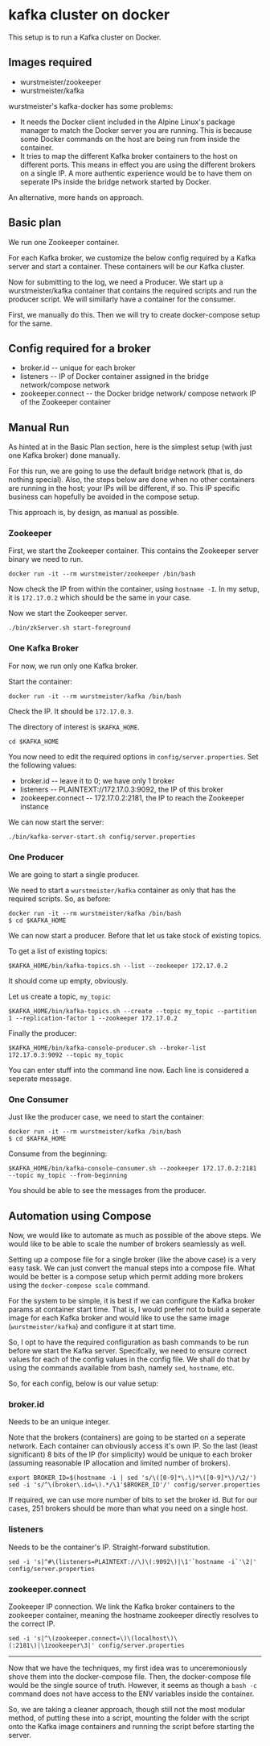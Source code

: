 # kafka cluster on docker

This setup is to run a Kafka cluster on Docker.

## Images required

* wurstmeister/zookeeper
* wurstmeister/kafka

wurstmeister's kafka-docker has some problems:

* It needs the Docker client included in the Alpine Linux's package manager to match the Docker server you are running. This is because some Docker commands on the host are being run from inside the container.
* It tries to map the different Kafka broker containers to the host on different ports. This means in effect you are using the different brokers on a single IP. A more authentic experience would be to have them on seperate IPs inside the bridge network started by Docker.

An alternative, more hands on approach.

## Basic plan

We run one Zookeeper container.

For each Kafka broker, we customize the below config required by a Kafka server and start a container. These containers will be our Kafka cluster.

Now for submitting to the log, we need a Producer. We start up a wurstmeister/kafka container that contains the required scripts and run the producer script. We will simillarly have a container for the consumer.

First, we manually do this. Then we will try to create docker-compose setup for the same.

## Config required for a broker

* broker.id -- unique for each broker
* listeners -- IP of Docker container assigned in the bridge network/compose network
* zookeeper.connect -- the Docker bridge network/ compose network IP of the Zookeeper container

## Manual Run

As hinted at in the Basic Plan section, here is the simplest setup (with just one Kafka broker) done manually.

For this run, we are going to use the default bridge network (that is, do nothing special). Also, the steps below are done when no other containers are running in the host; your IPs will be different, if so. This IP specific business can hopefully be avoided in the compose setup.

This approach is, by design, as manual as possible.

### Zookeeper

First, we start the Zookeeper container. This contains the Zookeeper server binary we need to run.
```
docker run -it --rm wurstmeister/zookeeper /bin/bash
```

Now check the IP from within the container, using `hostname -I`. In my setup, it is `172.17.0.2` which should be the same in your case.

Now we start the Zookeeper server.
```
./bin/zkServer.sh start-foreground
```

### One Kafka Broker

For now, we run only one Kafka broker.

Start the container:
```
docker run -it --rm wurstmeister/kafka /bin/bash
```

Check the IP. It should be `172.17.0.3`.

The directory of interest is `$KAFKA_HOME`.
```
cd $KAFKA_HOME
```

You now need to edit the required options in `config/server.properties`. Set the following values:

* broker.id -- leave it to 0; we have only 1 broker
* listeners -- PLAINTEXT://172.17.0.3:9092, the IP of this broker
* zookeeper.connect -- 172.17.0.2:2181, the IP to reach the Zookeeper instance

We can now start the server:
```
./bin/kafka-server-start.sh config/server.properties
```

### One Producer

We are going to start a single producer.

We need to start a `wurstmeister/kafka` container as only that has the required scripts.
So, as before:
```
docker run -it --rm wurstmeister/kafka /bin/bash
$ cd $KAFKA_HOME
```

We can now start a producer. Before that let us take stock of existing topics.

To get a list of existing topics:
```
$KAFKA_HOME/bin/kafka-topics.sh --list --zookeeper 172.17.0.2
```
It should come up empty, obviously.

Let us create a topic, `my_topic`:
```
$KAFKA_HOME/bin/kafka-topics.sh --create --topic my_topic --partition 1 --replication-factor 1 --zookeeper 172.17.0.2
```

Finally the producer:
```
$KAFKA_HOME/bin/kafka-console-producer.sh --broker-list 172.17.0.3:9092 --topic my_topic
```

You can enter stuff into the command line now. Each line is considered a seperate message.

### One Consumer

Just like the producer case, we need to start the container:
```
docker run -it --rm wurstmeister/kafka /bin/bash
$ cd $KAFKA_HOME
```

Consume from the beginning:
```
$KAFKA_HOME/bin/kafka-console-consumer.sh --zookeeper 172.17.0.2:2181 --topic my_topic --from-beginning
```

You should be able to see the messages from the producer.

## Automation using Compose

Now, we would like to automate as much as possible of the above steps. We would like to be able to scale the number of brokers seamlessly as well.

Setting up a compose file for a single broker (like the above case) is a very easy task. We can just convert the manual steps into a compose file. What would be better is a compose setup which permit adding more brokers using the `docker-compose scale` command.

For the system to be simple, it is best if we can configure the Kafka broker params at container start time. That is, I would prefer not to build a seperate image for each Kafka broker and would like to use the same image (`wurstmeister/kafka`) and configure it at start time.

So, I opt to have the required configuration as bash commands to be run before we start the Kafka server. Specifcally, we need to ensure correct values for each of the config values in the config file. We shall do that by using the commands available from bash, namely `sed`, `hostname`, etc.

So, for each config, below is our value setup:

### broker.id
Needs to be an unique integer.

Note that the brokers (containers) are going to be started on a seperate network. Each container can obviously access it's own IP. So the last (least significant) 8 bits of the IP (for simplicity) would be unique to each broker (assuming reasonable IP allocation and limited number of brokers).

```
export BROKER_ID=$(hostname -i | sed 's/\([0-9]*\.\)*\([0-9]*\)/\2/')
sed -i 's/^\(broker\.id=\).*/\1'$BROKER_ID'/' config/server.properties
```

If required, we can use more number of bits to set the broker id. But for our cases, 251 brokers should be more than what you need on a single host.

### listeners
Needs to be the container's IP. Straight-forward substitution.

```
sed -i 's|^#\(listeners=PLAINTEXT://\)\(:9092\)|\1'`hostname -i`'\2|' config/server.properties
```

### zookeeper.connect
Zookeeper IP connection. We link the Kafka broker containers to the zookeeper container, meaning the hostname zookeeper directly resolves to the correct IP.

```
sed -i 's|^\(zookeeper.connect=\)\(localhost\)\(:2181\)|\1zookeeper\3|' config/server.properties
```

* * *

Now that we have the techniques, my first idea was to unceremoniously shove them into the docker-compose file. Then, the docker-compose file would be the single source of truth. However, it seems as though a `bash -c` command does not have access to the ENV variables inside the container.

So, we are taking a cleaner approach, though still not the most modular method, of putting these into a script, mounting the folder with the script onto the Kafka image containers and running the script before starting the server.
